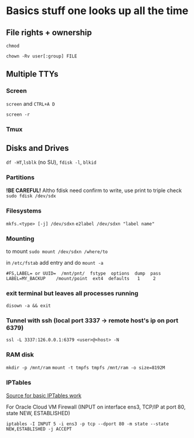 # Basics stuff one looks up all the time

## File rights + ownership

`chmod`

`chown -Rv user[:group] FILE`

## Multiple TTYs

### Screen

`screen` and `CTRL+A D`

`screen -r`

### Tmux

## Disks and Drives

`df -HT`,`lsblk` (no SU), `fdisk -l`, `blkid`

### Partitions

**!BE CAREFUL!** Altho fdisk need confirm to write, use print to triple check
`sudo fdisk /dev/sdx`

### Filesystems

`mkfs.<type> [-j] /dev/sdxn`
`e2label /dev/sdxn "label name"`

### Mounting

to mount `sudo mount /dev/sdxn /where/to`

in `/etc/fstab` add entry and do `mount -a`

```text
#FS,LABEL= or UUID=  /mnt/pnt/  fstype  options  dump  pass 
LABEL=MY_BACKUP    /mount/point  ext4  defaults   1     2
```

### exit terminal but leaves all processes running

`disown -a && exit`

### Tunnel with ssh (local port 3337 -> remote host's ip on port 6379)

`ssl -L 3337:126.0.0.1:6379 <user>@<host> -N`

### RAM disk

`mkdir -p /mnt/ram`
`mount -t tmpfs tmpfs /mnt/ram -o size=8192M`

### IPTables

[Source for basic IPTables work](https://www.digitalocean.com/community/tutorials/iptables-essentials-common-firewall-rules-and-commands)

For Oracle Cloud VM Firewall (INPUT on interface ens3, TCP/IP at port 80, state NEW, ESTABLISHED)

`iptables -I INPUT 5 -i ens3 -p tcp --dport 80 -m state --state NEW,ESTABLISHED -j ACCEPT`
